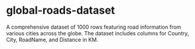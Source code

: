 # global-roads-dataset
A comprehensive dataset of 1000 rows featuring road information from various cities across the globe. The dataset includes columns for Country, City, RoadName, and Distance in KM.
